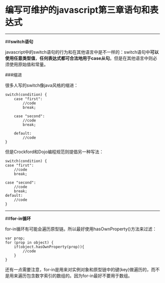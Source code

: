 ﻿# 编写可维护的javascript第三章语句和表达式


---

##**switch语句**

javascript中的switch语句的行为和在其他语言中是不一样的：switch语句中**可以使用任意类型值**，**任何表达式都可合法地用于case从句**。但是在其他语言中则必须使用原始值和常量。

###缩进

很多人写的switch像java风格的缩进：

```
switch(condition) {
    case "first":
        //code
        break;
        
    case "second":
        //code
        break;
    
    default:
        //code
}

```

但是Crockford和Dojo编程规范则提倡另一种写法：
```
switch(condition) {
case "first":
    //code
    break;
        
case "second":
    //code
    break;
default:
    //code
}
```


---


##**for-in循环**

for-in循环有可能会遍历原型链。所以最好使用hasOwnProperty()方法来过滤：

```
var prop;
for (prop in object) {
    if(object.hasOwnProperty(prop)){
        //code
    }
}

```

还有一点需要注意，for-in是用来对实例对象和原型链中的键(key)做遍历的，而不是用来遍历包含数字索引的数组的。因为for-in最好不要用于数组。


